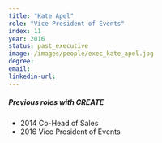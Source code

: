 ```yaml
---
title: "Kate Apel"
role: "Vice President of Events"
index: 11
year: 2016
status: past_executive
image: /images/people/exec_kate_apel.jpg
degree:
email:
linkedin-url:
---
```

##### Previous roles with CREATE

- 2014 Co-Head of Sales
- 2016 Vice President of Events 